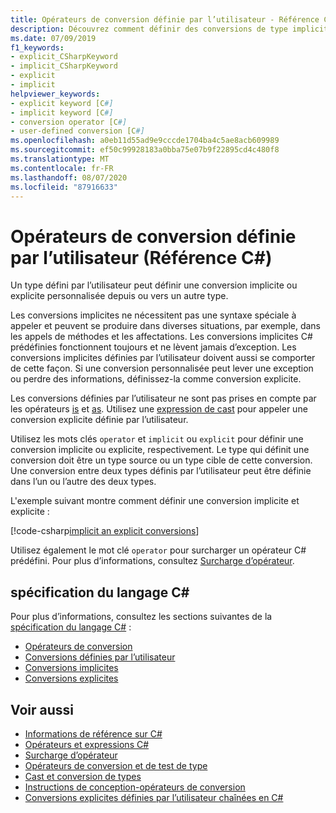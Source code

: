 ```yaml
---
title: Opérateurs de conversion définie par l’utilisateur - Référence C#
description: Découvrez comment définir des conversions de type implicites et explicites personnalisées en C#.
ms.date: 07/09/2019
f1_keywords:
- explicit_CSharpKeyword
- implicit_CSharpKeyword
- explicit
- implicit
helpviewer_keywords:
- explicit keyword [C#]
- implicit keyword [C#]
- conversion operator [C#]
- user-defined conversion [C#]
ms.openlocfilehash: a0eb11d55ad9e9cccde1704ba4c5ae8acb609989
ms.sourcegitcommit: ef50c99928183a0bba75e07b9f22895cd4c480f8
ms.translationtype: MT
ms.contentlocale: fr-FR
ms.lasthandoff: 08/07/2020
ms.locfileid: "87916633"
---
```

# <a name="user-defined-conversion-operators-c-reference"></a>Opérateurs de conversion définie par l’utilisateur (Référence C#)

Un type défini par l’utilisateur peut définir une conversion implicite ou explicite personnalisée depuis ou vers un autre type.

Les conversions implicites ne nécessitent pas une syntaxe spéciale à appeler et peuvent se produire dans diverses situations, par exemple, dans les appels de méthodes et les affectations. Les conversions implicites C# prédéfinies fonctionnent toujours et ne lèvent jamais d’exception. Les conversions implicites définies par l’utilisateur doivent aussi se comporter de cette façon. Si une conversion personnalisée peut lever une exception ou perdre des informations, définissez-la comme conversion explicite.

Les conversions définies par l’utilisateur ne sont pas prises en compte par les opérateurs [is](type-testing-and-cast.md#is-operator) et [as](type-testing-and-cast.md#as-operator). Utilisez une [expression de cast](type-testing-and-cast.md#cast-expression) pour appeler une conversion explicite définie par l’utilisateur.

Utilisez les mots clés `operator` et `implicit` ou `explicit` pour définir une conversion implicite ou explicite, respectivement. Le type qui définit une conversion doit être un type source ou un type cible de cette conversion. Une conversion entre deux types définis par l’utilisateur peut être définie dans l’un ou l’autre des deux types.

L'exemple suivant montre comment définir une conversion implicite et explicite :

[!code-csharp[implicit an explicit conversions](snippets/shared/UserDefinedConversions.cs)]

Utilisez également le mot clé `operator` pour surcharger un opérateur C# prédéfini. Pour plus d’informations, consultez [Surcharge d’opérateur](operator-overloading.md).

## <a name="c-language-specification"></a>spécification du langage C#

Pour plus d’informations, consultez les sections suivantes de la [spécification du langage C#](~/_csharplang/spec/introduction.md) :

- [Opérateurs de conversion](~/_csharplang/spec/classes.md#conversion-operators)
- [Conversions définies par l’utilisateur](~/_csharplang/spec/conversions.md#user-defined-conversions)
- [Conversions implicites](~/_csharplang/spec/conversions.md#implicit-conversions)
- [Conversions explicites](~/_csharplang/spec/conversions.md#explicit-conversions)

## <a name="see-also"></a>Voir aussi

- [Informations de référence sur C#](../index.md)
- [Opérateurs et expressions C#](index.md)
- [Surcharge d’opérateur](operator-overloading.md)
- [Opérateurs de conversion et de test de type](type-testing-and-cast.md)
- [Cast et conversion de types](../../programming-guide/types/casting-and-type-conversions.md)
- [Instructions de conception-opérateurs de conversion](../../../standard/design-guidelines/operator-overloads.md#conversion-operators)
- [Conversions explicites définies par l’utilisateur chaînées en C#](https://docs.microsoft.com/archive/blogs/ericlippert/chained-user-defined-explicit-conversions-in-c)
